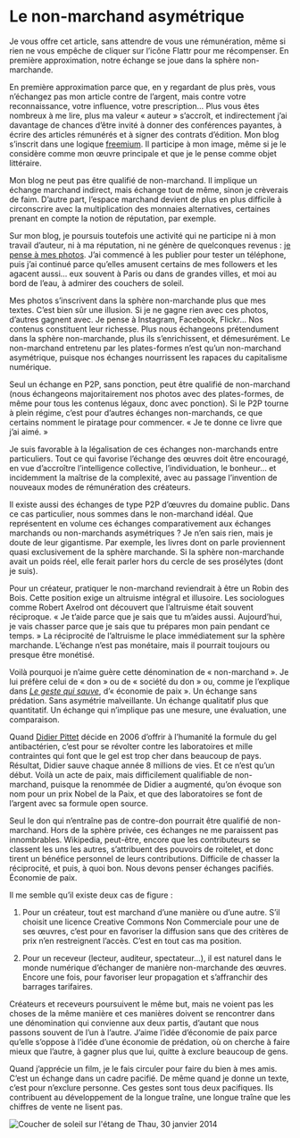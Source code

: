 # Le non-marchand asymétrique

Je vous offre cet article, sans attendre de vous une rémunération, même si rien ne vous empêche de cliquer sur l’icône Flattr pour me récompenser. En première approximation, notre échange se joue dans la sphère non-marchande.<span id="more-34531"></span>

En première approximation parce que, en y regardant de plus près, vous n’échangez pas mon article contre de l’argent, mais contre votre reconnaissance, votre influence, votre prescription… Plus vous êtes nombreux à me lire, plus ma valeur « auteur » s’accroît, et indirectement j’ai davantage de chances d’être invité à donner des conférences payantes, à écrire des articles rémunérés et à signer des contrats d’édition. Mon blog s’inscrit dans une logique [freemium](http://fr.wikipedia.org/wiki/Freemium). Il participe à mon image, même si je le considère comme mon œuvre principale et que je le pense comme objet littéraire.

Mon blog ne peut pas être qualifié de non-marchand. Il implique un échange marchand indirect, mais échange tout de même, sinon je crèverais de faim. D’autre part, l’espace marchand devient de plus en plus difficile à circonscrire avec la multiplication des monnaies alternatives, certaines prenant en compte la notion de réputation, par exemple.

Sur mon blog, je poursuis toutefois une activité qui ne participe ni à mon travail d’auteur, ni à ma réputation, ni ne génère de quelconques revenus : [je pense à mes photos](https://tcrouzet.com/category/photoblog/). J’ai commencé à les publier pour tester un téléphone, puis j’ai continué parce qu’elles amusent certains de mes followers et les agacent aussi… eux souvent à Paris ou dans de grandes villes, et moi au bord de l’eau, à admirer des couchers de soleil.

Mes photos s’inscrivent dans la sphère non-marchande plus que mes textes. C’est bien sûr une illusion. Si je ne gagne rien avec ces photos, d’autres gagnent avec. Je pense à Instagram, Facebook, Flickr… Nos contenus constituent leur richesse. Plus nous échangeons prétendument dans la sphère non-marchande, plus ils s’enrichissent, et démesurément. Le non-marchand entretenu par les plates-formes n’est qu’un non-marchand asymétrique, puisque nos échanges nourrissent les rapaces du capitalisme numérique.

Seul un échange en P2P, sans ponction, peut être qualifié de non-marchand (nous échangeons majoritairement nos photos avec des plates-formes, de même pour tous les contenus légaux, donc avec ponction). Si le P2P tourne à plein régime, c’est pour d’autres échanges non-marchands, ce que certains nomment le piratage pour commencer. « Je te donne ce livre que j’ai aimé. »

Je suis favorable à la légalisation de ces échanges non-marchands entre particuliers. Tout ce qui favorise l’échange des œuvres doit être encouragé, en vue d’accroître l’intelligence collective, l’individuation, le bonheur… et incidemment la maîtrise de la complexité, avec au passage l’invention de nouveaux modes de rémunération des créateurs.

Il existe aussi des échanges de type P2P d’œuvres du domaine public. Dans ce cas particulier, nous sommes dans le non-marchand idéal. Que représentent en volume ces échanges comparativement aux échanges marchands ou non-marchands asymétriques ? Je n’en sais rien, mais je doute de leur gigantisme. Par exemple, les livres dont on parle proviennent quasi exclusivement de la sphère marchande. Si la sphère non-marchande avait un poids réel, elle ferait parler hors du cercle de ses prosélytes (dont je suis).

Pour un créateur, pratiquer le non-marchand reviendrait à être un Robin des Bois. Cette position exige un altruisme intégral et illusoire. Les sociologues comme Robert Axelrod ont découvert que l’altruisme était souvent réciproque. « Je t’aide parce que je sais que tu m’aides aussi. Aujourd’hui, je vais chasser parce que je sais que tu prépares mon pain pendant ce temps. » La réciprocité de l’altruisme le place immédiatement sur la sphère marchande. L’échange n’est pas monétaire, mais il pourrait toujours ou presque être monétisé.

Voilà pourquoi je n’aime guère cette dénomination de « non-marchand ». Je lui préfère celui de « don » ou de « société du don » ou, comme je l’explique dans [*Le geste qui sauve*](https://tcrouzet.com/le-geste-qui-sauve/), d’« économie de paix ». Un échange sans prédation. Sans asymétrie malveillante. Un échange qualitatif plus que quantitatif. Un échange qui n’implique pas une mesure, une évaluation, une comparaison.

Quand [Didier Pittet](https://tcrouzet.com/le-geste-qui-sauve/) décide en 2006 d’offrir à l’humanité la formule du gel antibactérien, c’est pour se révolter contre les laboratoires et mille contraintes qui font que le gel est trop cher dans beaucoup de pays. Résultat, Didier sauve chaque année 8 millions de vies. Et ce n’est qu’un début. Voilà un acte de paix, mais difficilement qualifiable de non-marchand, puisque la renommée de Didier a augmenté, qu’on évoque son nom pour un prix Nobel de la Paix, et que des laboratoires se font de l’argent avec sa formule open source.

Seul le don qui n’entraîne pas de contre-don pourrait être qualifié de non-marchand. Hors de la sphère privée, ces échanges ne me paraissent pas innombrables. Wikipedia, peut-être, encore que les contributeurs se classent les uns les autres, s’attribuent des pouvoirs de roitelet, et donc tirent un bénéfice personnel de leurs contributions. Difficile de chasser la réciprocité, et puis, à quoi bon. Nous devons penser échanges pacifiés. Économie de paix.

Il me semble qu’il existe deux cas de figure :

1. Pour un créateur, tout est marchand d’une manière ou d’une autre. S’il choisit une licence Creative Commons Non Commerciale pour une de ses œuvres, c’est pour en favoriser la diffusion sans que des critères de prix n’en restreignent l’accès. C’est en tout cas ma position.

2. Pour un receveur (lecteur, auditeur, spectateur…), il est naturel dans le monde numérique d’échanger de manière non-marchande des œuvres. Encore une fois, pour favoriser leur propagation et s’affranchir des barrages tarifaires.

Créateurs et receveurs poursuivent le même but, mais ne voient pas les choses de la même manière et ces manières doivent se rencontrer dans une dénomination qui convienne aux deux partis, d’autant que nous passons souvent de l’un à l’autre. J’aime l’idée d’économie de paix parce qu’elle s’oppose à l’idée d’une économie de prédation, où on cherche à faire mieux que l’autre, à gagner plus que lui, quitte à exclure beaucoup de gens.

Quand j’apprécie un film, je le fais circuler pour faire du bien à mes amis. C’est un échange dans un cadre pacifié. De même quand je donne un texte, c’est pour n’exclure personne. Ces gestes sont tous deux pacifiques. Ils contribuent au développement de la longue traîne, une longue traîne que les chiffres de vente ne lisent pas.

![Coucher de soleil sur l'étang de Thau, 30 janvier 2014](https://tcrouzet.com/images_tc/2014/02/soleil.jpg)